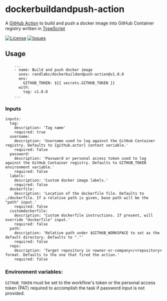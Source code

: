 # dockerbuildandpush-action

A [GitHub Action][github-actions-url] to build and push a docker image into GitHub Container registry written in [TypeScript][typescript-url]

[![License][license-image]][license-url]
[![Issues][issues-image]][issues-url]

## Usage

```YML
    ...
    - name: Build and push docker image
      uses: randlabs/dockerbuildandpush-action@v1.0.0
      env:
        GITHUB_TOKEN: ${{ secrets.GITHUB_TOKEN }}
      with:
        tag: v1.0.0
    ...
```

### Inputs

```YML
inputs:
  tag:
    description: 'Tag name'
    required: true
  username:
    description: 'Username used to log against the GitHub Container registry. Defaults to {github.actor} context variable.'
    required: false
  password:
    description: 'Password or personal access token used to log against the GitHub Container registry. Defaults to GITHUB_TOKEN environment variable.'
    required: false
  labels:
    description: 'Custom docker image labels.'
    required: false
  dockerfile:
    description: 'Location of the dockerfile file. Defaults to ./dockerfile. If a relative path is given, base path will be the "path" input.'
    required: false
  customdockerfile:
    description: 'Custom dockerfile instructions. If present, will override "dockerfile" input.'
    required: false
  path:
    description: 'Relative path under $GITHUB_WORKSPACE to set as the default directory. Defaults to "."'
    required: false
  repo:
    description: 'Target repository in <owner-or-company>/<repository> format. Defaults to the one that fired the action.'
    required: false
```

### Environment variables:

`GITHUB_TOKEN` must be set to the workflow's token or the personal access token (PAT) required to accomplish the task if password input is not provided.

[typescript-url]: http://www.typescriptlang.org/
[github-actions-url]: https://github.com/features/actions
[license-url]: https://github.com/randlabs/dockerbuildandpush-action/blob/master/LICENSE
[license-image]: https://img.shields.io/github/license/randlabs/dockerbuildandpush-action.svg
[issues-url]: https://github.com/randlabs/dockerbuildandpush-action/issues
[issues-image]: https://img.shields.io/github/issues-raw/randlabs/dockerbuildandpush-action.svg
